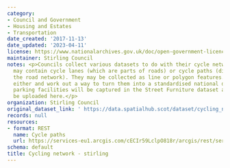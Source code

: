 ```yaml
---
category:
- Council and Government
- Housing and Estates
- Transportation
date_created: '2017-11-13'
date_updated: '2023-04-11'
license: https://www.nationalarchives.gov.uk/doc/open-government-licence/version/3/
maintainer: Stirling Council
notes: <p>Councils collect various datasets to do with their cycle network. These
  may contain cycle lanes (which are parts of roads) or cycle paths (distinct from
  the road network). They may be collected as line or polygon features. We'll accept
  either and work out a way to turn them into a standardised national dataset. Cycle
  parking facilities will be captured in the Street Furniture dataset and should not
  be uploaded here.</p>
organization: Stirling Council
original_dataset_link: ' https://data.spatialhub.scot/dataset/cycling_network-st'
records: null
resources:
- format: REST
  name: Cycle paths
  url: https://services-eu1.arcgis.com/cECIr59LclpO818r/arcgis/rest/services/Transportation_Cycle_Paths_Current/FeatureServer/1/query?outFields=*&where=1%3D1
schema: default
title: Cycling network - stirling
---
```

